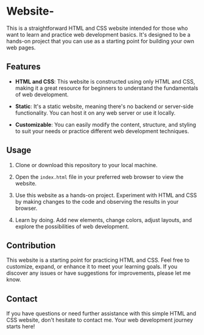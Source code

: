 # Website-
This is a straightforward HTML and CSS website intended for those who want to learn and practice web development basics. It's designed to be a hands-on project that you can use as a starting point for building your own web pages.

## Features

- **HTML and CSS**: This website is constructed using only HTML and CSS, making it a great resource for beginners to understand the fundamentals of web development.

- **Static**: It's a static website, meaning there's no backend or server-side functionality. You can host it on any web server or use it locally.

- **Customizable**: You can easily modify the content, structure, and styling to suit your needs or practice different web development techniques.

## Usage

1. Clone or download this repository to your local machine.

2. Open the `index.html` file in your preferred web browser to view the website.

3. Use this website as a hands-on project. Experiment with HTML and CSS by making changes to the code and observing the results in your browser.

4. Learn by doing. Add new elements, change colors, adjust layouts, and explore the possibilities of web development.

## Contribution

This website is a starting point for practicing HTML and CSS. Feel free to customize, expand, or enhance it to meet your learning goals. If you discover any issues or have suggestions for improvements, please let me know.

## Contact

If you have questions or need further assistance with this simple HTML and CSS website, don't hesitate to contact me. Your web development journey starts here!

